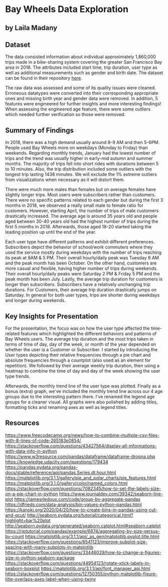 # Bay Wheels Data Exploration
## by Laila Madany


## Dataset

The data consisted information about individual approximately 1,860,000 trips made in a bike-sharing system covering the greater San Francisco Bay area in 2018. The attributes included start time, trip duration, user type as well as additional measurements such as gender and birth date. The dataset can be found in their repository [here](https://s3.amazonaws.com/fordgobike-data/index.html).

The raw data was assessed and some of its quality issues were cleaned. Erroneous datatypes were converted into their corresponding appropriate ones and missing birth year and gender data were removed. In addition, 5 features were engineered for further insights and more interesting findings! When assessing the engineered age feature, there were some outliers which needed further verification so those were removed.


## Summary of Findings

In 2018, there was a high demand usually around 8-9 AM and then 5-6PM. People used Bay Wheels more on weekdays (Monday to Friday) than weekends. Regarding monthly trends, January had the lowest number of trips and the trend was usually higher in early-mid autumn and summer months. The majority of trips fell into short rides with durations between 5 to 10 minutes. Also, the trip distribution included some outliers with the longest trip lasting 1438 minutes. We will exclude the 1% extreme outliers from visualizations when necessary as it will distort them.

There were much more males than females but on average females have slightly longer trips. Most users were subscribers rather than customers. There were no specific patterns related to each gender but during the first 3 months in 2018, we observed a really small male to female ratio for customers. However, starting April, the number of trips of male customers drastically increased. The average age is around 35 years old and people aged between 30-40 years old had the highest number of trips during the first 5 months in 2018. Afterwards, those aged 18-20 started taking the leading position up until the end of the year.

Each user type have different patterns and exhibit different preferences. Subscribers depict the behavior of school/work commuters where they used the service mostly during weekdays with the number of trips reaching its peak at 8AM & 5 PM. Their overall hourly/daily peak was Tuesday 8 AM and the peak month has been October. On the other hand, customers are more casual and flexible, having higher number of trips during weekends. Their overall hourly/daily peaks were Saturday 2 PM & Friday 5 PM and the peak month has been July. Lastly, the average trip duration for customers is longer than subscribers. Subscribers have a relatively unchanging trip durations. For Customers, their average trip duration drastically jumps on Saturday. In general for both user types, trips are shorter during weekdays and longer during weekends.


## Key Insights for Presentation

For the presentation, the focus was on how the user type affected the time-related features which highlighted the different behaviors and patterns of Bay Wheels users. The average trip duration and the most trips taken in terms of time of day, day of the week, or month of the year depended on whether the user is a Customer or Subscriber. I started by introducing the User types depicting their relative frequencies through a pie chart and absolute frequencies through a countplot (also used as an element for repetition). We followed by their average weekly trip duration, then using a heatmap to combine the time of day and day of the week showing the user type trends.

Afterwards, the monthly trend line of the user type was plotted. Finally as a bonus (extra) graph, we've included the monthly trend line across our 4 age groups due to the interesting pattern there. I've renamed the legend age groups for a cleaner visual. All graphs were also polished by adding titles, formatting ticks and renaming axes as well as legend titles.

## Resources

https://www.freecodecamp.org/news/how-to-combine-multiple-csv-files-with-8-lines-of-code-265183e0854/
https://stackoverflow.com/questions/43427564/display-all-informations-with-data-info-in-python
https://www.w3resource.com/pandas/dataframe/dataframe-dropna.php
https://knowledge.udacity.com/questions/179434
https://pandas.pydata.org/pandas-docs/stable/reference/api/pandas.Series.dt.hour.html
https://matplotlib.org/3.1.1/gallery/pie_and_polar_charts/pie_features.html
https://matplotlib.org/3.1.0/gallery/color/named_colors.html
https://stackoverflow.com/questions/7082345/how-to-set-the-labels-size-on-a-pie-chart-in-python
https://www.journaldev.com/39342/seaborn-line-plot
https://jamesrledoux.com/code/group-by-aggregate-pandas
https://dfrieds.com/data-analysis/bin-values-python-pandas.html
https://kanoki.org/2020/04/20/how-to-create-bins-in-pandas-using-cut-and-qcut/
http://seaborn.pydata.org/tutorial/categorical.html?highlight=bar%20plot
http://seaborn.pydata.org/generated/seaborn.catplot.html#seaborn.catplot
https://riptutorial.com/pandas/example/6874/aggregating-by-size-versus-by-count
https://matplotlib.org/3.1.1/api/_as_gen/matplotlib.pyplot.title.html
https://stackoverflow.com/questions/6541123/improve-subplot-size-spacing-with-many-subplots-in-matplotlib
https://stackoverflow.com/questions/33446029/how-to-change-a-figures-size-in-python-seaborn-package
https://stackoverflow.com/questions/44954123/rotate-xtick-labels-in-seaborn-boxplot
https://matplotlib.org/3.1.1/api/font_manager_api.html
https://stackoverflow.com/questions/12750355/python-matplotlib-figure-title-overlaps-axes-label-when-using-twiny

